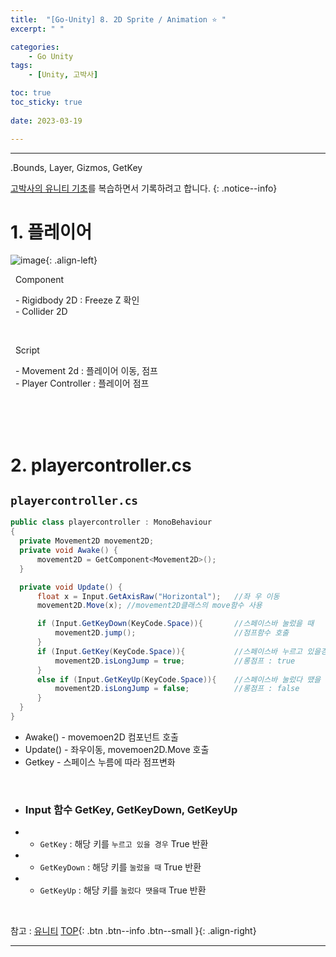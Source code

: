```yaml
---
title:  "[Go-Unity] 8. 2D Sprite / Animation ⭐ "
excerpt: " "

categories:
    - Go Unity
tags:
    - [Unity, 고박사]

toc: true
toc_sticky: true
 
date: 2023-03-19

---
```

- - -

.Bounds, Layer, Gizmos, GetKey  

[고박사의 유니티 기초](https://www.inflearn.com/course/%EA%B3%A0%EB%B0%95%EC%82%AC-%EC%9C%A0%EB%8B%88%ED%8B%B0-%EA%B8%B0%EC%B4%88/dashboard)를 복습하면서 기록하려고 합니다. 
{: .notice--info}



#  1. 플레이어 

![image](https://user-images.githubusercontent.com/96651722/226119373-ceb865af-8874-4f9c-af3e-466020c51aad.png){: .align-left}

&nbsp;  Component  
  
&nbsp;  -   Rigidbody 2D : Freeze Z 확인  
&nbsp;  -   Collider 2D   
  
<br>

&nbsp;  Script  
  
&nbsp;  -   Movement 2d : 플레이어 이동, 점프  
&nbsp;  -   Player Controller : 플레이어 점프  
 
<br><br><br>


#  2. playercontroller.cs 

## `playercontroller.cs`

<div class="notice--primary" markdown="1"> 

  ```c#
public class playercontroller : MonoBehaviour
{
    private Movement2D movement2D;
    private void Awake() {
        movement2D = GetComponent<Movement2D>();
    }

    private void Update() {
        float x = Input.GetAxisRaw("Horizontal");   //좌 우 이동
        movement2D.Move(x); //movement2D클래스의 move함수 사용

        if (Input.GetKeyDown(KeyCode.Space)){       //스페이스바 눌렀을 때
            movement2D.jump();                      //점프함수 호출
        }
        if (Input.GetKey(KeyCode.Space)){           //스페이스바 누르고 있을경우
            movement2D.isLongJump = true;           //롱점프 : true
        }
        else if (Input.GetKeyUp(KeyCode.Space)){    //스페이스바 눌렀다 땠을 때
            movement2D.isLongJump = false;          //롱점프 : false
        }
    }
}
  ```
- Awake() - movemoen2D 컴포넌트 호출
- Update() - 좌우이동, movemoen2D.Move 호출
- Getkey - 스페이스 누름에 따라 점프변화

</div>

<br>

-   ### Input 함수 GetKey, GetKeyDown, GetKeyUp

-   -   `GetKey`      :   해당 키를 `누르고 있을 경우` True 반환  
-   -   `GetKeyDown`  :   해당 키를 `눌렀을 때` True 반환  
-   -   `GetKeyUp`    :   해당 키를 `눌렀다 땟을때` True 반환  

<br>

참고 : [유니티](https://docs.unity3d.com/kr/)
[TOP](#){: .btn .btn--info .btn--small }{: .align-right}
<br>
- - -

